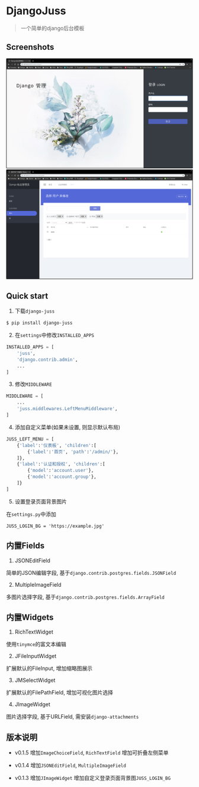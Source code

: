 # DjangoJuss

> 一个简单的django后台模板

## Screenshots

![Login](./login.png)
![Users](./users.png)


## Quick start

1. 下载`django-juss`

```bash
$ pip install django-juss
```

2. 在`settings`中修改`INSTALLED_APPS`

```python
INSTALLED_APPS = [
    'juss',
    'django.contrib.admin',
    ...
]
```

3. 修改`MIDDLEWARE`
```python
MIDDLEWARE = [
    ...
    'juss.middlewares.LeftMenuMiddleware',
]
```

4. 添加自定义菜单(如果未设置, 则显示默认布局)

```python
JUSS_LEFT_MENU = [
    {'label':'仪表板', 'children':[
        {'label':'首页', 'path':'/admin/'},
    ]},
    {'label':'认证和授权', 'children':[
        {'model':'account.user'},
        {'model':'account.group'},
    ]}
]

```

5. 设置登录页面背景图片

在`settings.py`中添加

```
JUSS_LOGIN_BG = 'https://example.jpg'
```

## 内置Fields

1. JSONEditField

简单的JSON编辑字段, 基于`django.contrib.postgres.fields.JSONField`

2. MultipleImageField

多图片选择字段, 基于`django.contrib.postgres.fields.ArrayField`


## 内置Widgets

1. RichTextWidget

使用`tinymce`的富文本编辑

2. JFileInputWidget

扩展默认的FileInput, 增加缩略图展示

3. JMSelectWidget

扩展默认的FilePathField, 增加可视化图片选择

4. JImageWidget

图片选择字段, 基于URLField, 需安装`django-attachments`

## 版本说明

* v0.1.5
  增加`ImageChoiceField`, `RichTextField`
  增加可折叠左侧菜单

* v0.1.4
  增加`JSONEditField`, `MultipleImageField`

* v0.1.3
  增加`JImageWidget`
  增加自定义登录页面背景图`JUSS_LOGIN_BG`
